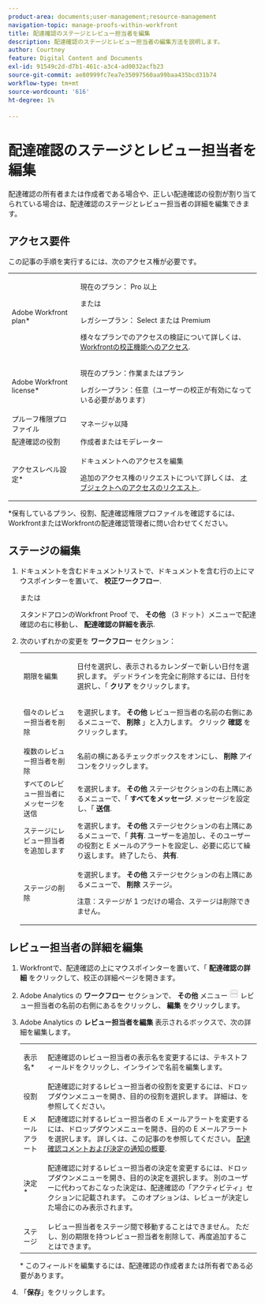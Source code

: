 ```yaml
---
product-area: documents;user-management;resource-management
navigation-topic: manage-proofs-within-workfront
title: 配達確認のステージとレビュー担当者を編集
description: 配達確認のステージとレビュー担当者の編集方法を説明します。
author: Courtney
feature: Digital Content and Documents
exl-id: 91549c2d-d7b1-461c-a3c4-ad0032acfb23
source-git-commit: ae80999fc7ea7e35097560aa99baa435bcd31b74
workflow-type: tm+mt
source-wordcount: '616'
ht-degree: 1%

---
```


# 配達確認のステージとレビュー担当者を編集

配達確認の所有者または作成者である場合や、正しい配達確認の役割が割り当てられている場合は、配達確認のステージとレビュー担当者の詳細を編集できます。

## アクセス要件

この記事の手順を実行するには、次のアクセス権が必要です。

<table style="table-layout:auto"> 
 <col> 
 <col> 
 <tbody> 
  <tr> 
   <td role="rowheader">Adobe Workfront plan*</td> 
   <td> <p>現在のプラン： Pro 以上</p> <p>または</p> <p>レガシープラン： Select または Premium</p> <p>様々なプランでのアクセスの検証について詳しくは、 <a href="/help/quicksilver/administration-and-setup/manage-workfront/configure-proofing/access-to-proofing-functionality.md" class="MCXref xref">Workfrontの校正機能へのアクセス</a>.</p> </td> 
  </tr> 
  <tr> 
   <td role="rowheader">Adobe Workfront license*</td> 
   <td> <p>現在のプラン：作業またはプラン</p> <p>レガシープラン：任意（ユーザーの校正が有効になっている必要があります）</p> </td> 
  </tr> 
  <tr> 
   <td role="rowheader">プルーフ権限プロファイル </td> 
   <td>マネージャ以降</td> 
  </tr> 
  <tr> 
   <td role="rowheader">配達確認の役割</td> 
   <td>作成者またはモデレーター </td> 
  </tr> 
  <tr> 
   <td role="rowheader">アクセスレベル設定*</td> 
   <td> <p>ドキュメントへのアクセスを編集</p> <p>追加のアクセス権のリクエストについて詳しくは、 <a href="../../../workfront-basics/grant-and-request-access-to-objects/request-access.md" class="MCXref xref">オブジェクトへのアクセスのリクエスト </a>.</p> </td> 
  </tr> 
 </tbody> 
</table>

&#42;保有しているプラン、役割、配達確認権限プロファイルを確認するには、WorkfrontまたはWorkfrontの配達確認管理者に問い合わせてください。

## ステージの編集

1. ドキュメントを含むドキュメントリストで、ドキュメントを含む行の上にマウスポインターを置いて、 **校正ワークフロー**.

   または

   スタンドアロンのWorkfront Proof で、 **その他** （3 ドット）メニューで配達確認の右に移動し、 **配達確認の詳細を表示**.

1. 次のいずれかの変更を **ワークフロー** セクション：

   <table style="table-layout:auto"> 
    <col> 
    <col> 
    <tbody> 
     <tr> 
      <td role="rowheader">期限を編集</td> 
      <td> <p>日付を選択し、表示されるカレンダーで新しい日付を選択します。 デッドラインを完全に削除するには、日付を選択し、「 <strong>クリア</strong> をクリックします。</p> </td> 
     </tr> 
     <tr> 
      <td role="rowheader">個々のレビュー担当者を削除</td> 
      <td> <p>を選択します。 <strong>その他</strong> レビュー担当者の名前の右側にあるメニューで、 <strong>削除</strong> 」と入力します。 クリック <strong>確認</strong> をクリックします。</p> </td> 
     </tr> 
     <tr> 
      <td role="rowheader">複数のレビュー担当者を削除</td> 
      <td>名前の横にあるチェックボックスをオンにし、 <strong>削除</strong> アイコンをクリックします。</td> 
     </tr> 
     <tr> 
      <td role="rowheader">すべてのレビュー担当者にメッセージを送信</td> 
      <td>を選択します。 <strong>その他</strong> ステージセクションの右上隅にあるメニューで、「 <strong>すべてをメッセージ</strong>. メッセージを設定し、「 <strong>送信</strong>.</td> 
     </tr> 
     <tr> 
      <td role="rowheader">ステージにレビュー担当者を追加します</td> 
      <td>を選択します。 <strong>その他</strong> ステージセクションの右上隅にあるメニューで、「 <strong>共有</strong>. ユーザーを追加し、そのユーザーの役割と E メールのアラートを設定し、必要に応じて繰り返します。 終了したら、 <strong>共有</strong>.</td> 
     </tr> 
     <tr> 
      <td role="rowheader">ステージの削除</td> 
      <td> <p>を選択します。 <strong>その他</strong> ステージセクションの右上隅にあるメニューで、 <strong>削除</strong> ステージ。</p> <p>注意：ステージが 1 つだけの場合、ステージは削除できません。</p> </td> 
     </tr> 
    </tbody> 
   </table>

## レビュー担当者の詳細を編集

1. Workfrontで、配達確認の上にマウスポインターを置いて、「 **配達確認の詳細** をクリックして、校正の詳細ページを開きます。
1. Adobe Analytics の **ワークフロー** セクションで、 **その他** メニュー ![](assets/more-button-small.png) レビュー担当者の名前の右側にあるをクリックし、 **編集** をクリックします。

1. Adobe Analytics の **レビュー担当者を編集** 表示されるボックスで、次の詳細を編集します。

   <table style="table-layout:auto"> 
    <col> 
    <col> 
    <tbody> 
     <tr> 
      <td role="rowheader">表示名*</td> 
      <td> <p>配達確認のレビュー担当者の表示名を変更するには、テキストフィールドをクリックし、インラインで名前を編集します。</p> </td> 
     </tr> 
     <tr> 
      <td role="rowheader">役割</td> 
      <td>配達確認に対するレビュー担当者の役割を変更するには、ドロップダウンメニューを開き、目的の役割を選択します。 詳細は、を参照してください。</td> 
     </tr> 
     <tr> 
      <td role="rowheader">E メールアラート</td> 
      <td>配達確認に対するレビュー担当者の E メールアラートを変更するには、ドロップダウンメニューを開き、目的の E メールアラートを選択します。 詳しくは、この記事のを参照してください。 <a href="../../../review-and-approve-work/proofing/proofing-overview/notifications-proof-comments-decisions.md" class="MCXref xref">配達確認コメントおよび決定の通知の概要</a>.</td> 
     </tr> 
     <tr data-mc-conditions=""> 
      <td role="rowheader">決定*</td> 
      <td> <p>配達確認に対するレビュー担当者の決定を変更するには、ドロップダウンメニューを開き、目的の決定を選択します。 別のユーザーに代わっておこなった決定は、配達確認の「アクティビティ」セクションに記載されます。 このオプションは、レビューが決定した場合にのみ表示されます。</p> </td> 
     </tr> 
     <tr> 
      <td role="rowheader">ステージ</td> 
      <td>レビュー担当者をステージ間で移動することはできません。 ただし、別の期限を持つレビュー担当者を削除して、再度追加することはできます。</td> 
     </tr> 
    </tbody> 
   </table>

   &#42; このフィールドを編集するには、配達確認の作成者または所有者である必要があります。

1. 「**保存**」をクリックします。
